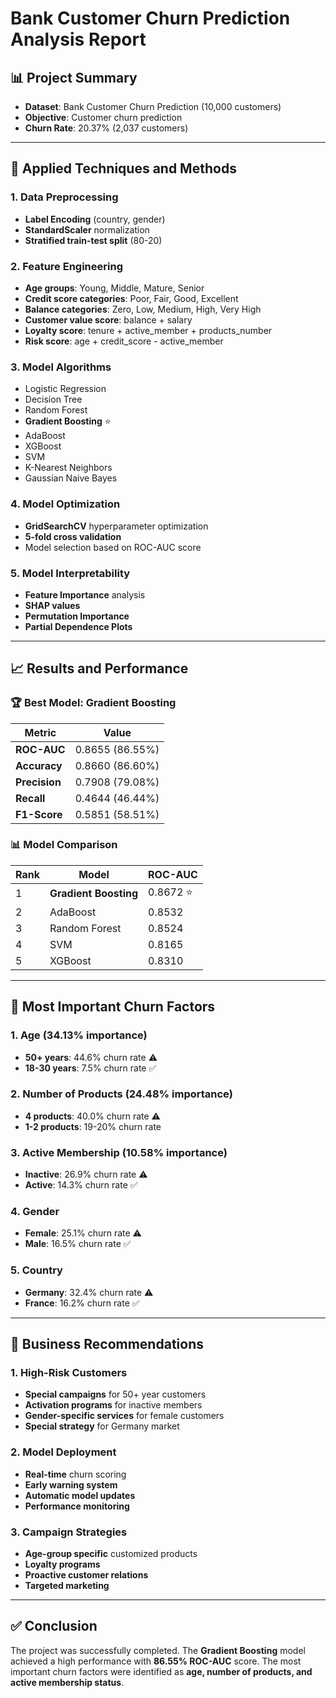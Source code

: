 # Bank Customer Churn Prediction Analysis Report

## 📊 Project Summary

- **Dataset**: Bank Customer Churn Prediction (10,000 customers)
- **Objective**: Customer churn prediction
- **Churn Rate**: 20.37% (2,037 customers)

---

## 🔧 Applied Techniques and Methods

### 1. Data Preprocessing
- **Label Encoding** (country, gender)
- **StandardScaler** normalization
- **Stratified train-test split** (80-20)

### 2. Feature Engineering
- **Age groups**: Young, Middle, Mature, Senior
- **Credit score categories**: Poor, Fair, Good, Excellent
- **Balance categories**: Zero, Low, Medium, High, Very High
- **Customer value score**: balance + salary
- **Loyalty score**: tenure + active_member + products_number
- **Risk score**: age + credit_score - active_member

### 3. Model Algorithms
- Logistic Regression
- Decision Tree
- Random Forest
- **Gradient Boosting** ⭐
- AdaBoost
- XGBoost
- SVM
- K-Nearest Neighbors
- Gaussian Naive Bayes

### 4. Model Optimization
- **GridSearchCV** hyperparameter optimization
- **5-fold cross validation**
- Model selection based on ROC-AUC score

### 5. Model Interpretability
- **Feature Importance** analysis
- **SHAP values**
- **Permutation Importance**
- **Partial Dependence Plots**

---

## 📈 Results and Performance

### 🏆 Best Model: Gradient Boosting

| Metric | Value |
|--------|-------|
| **ROC-AUC** | 0.8655 (86.55%) |
| **Accuracy** | 0.8660 (86.60%) |
| **Precision** | 0.7908 (79.08%) |
| **Recall** | 0.4644 (46.44%) |
| **F1-Score** | 0.5851 (58.51%) |

### 📊 Model Comparison

| Rank | Model | ROC-AUC |
|------|-------|---------|
| 1 | **Gradient Boosting** | 0.8672 ⭐ |
| 2 | AdaBoost | 0.8532 |
| 3 | Random Forest | 0.8524 |
| 4 | SVM | 0.8165 |
| 5 | XGBoost | 0.8310 |

---

## 🎯 Most Important Churn Factors

### 1. Age (34.13% importance)
- **50+ years**: 44.6% churn rate ⚠️
- **18-30 years**: 7.5% churn rate ✅

### 2. Number of Products (24.48% importance)
- **4 products**: 40.0% churn rate ⚠️
- **1-2 products**: 19-20% churn rate

### 3. Active Membership (10.58% importance)
- **Inactive**: 26.9% churn rate ⚠️
- **Active**: 14.3% churn rate ✅

### 4. Gender
- **Female**: 25.1% churn rate ⚠️
- **Male**: 16.5% churn rate ✅

### 5. Country
- **Germany**: 32.4% churn rate ⚠️
- **France**: 16.2% churn rate ✅

---

## 💼 Business Recommendations

### 1. High-Risk Customers
- **Special campaigns** for 50+ year customers
- **Activation programs** for inactive members
- **Gender-specific services** for female customers
- **Special strategy** for Germany market

### 2. Model Deployment
- **Real-time** churn scoring
- **Early warning system**
- **Automatic model updates**
- **Performance monitoring**

### 3. Campaign Strategies
- **Age-group specific** customized products
- **Loyalty programs**
- **Proactive customer relations**
- **Targeted marketing**

---

## ✅ Conclusion

The project was successfully completed. The **Gradient Boosting** model achieved a high performance with **86.55% ROC-AUC** score. The most important churn factors were identified as **age, number of products, and active membership status**.

